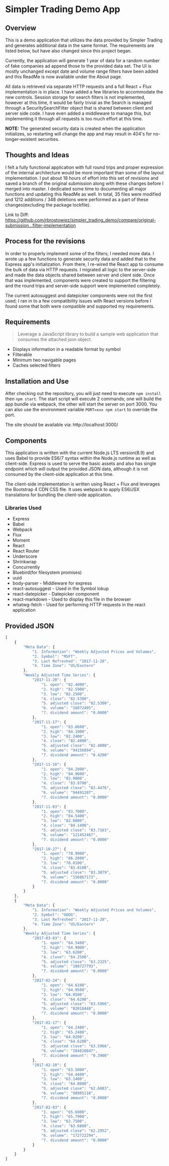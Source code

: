 # Simpler Trading Demo App

## Overview
This is a demo application that utilizes the data provided by Simpler Trading and generates additional data in the same
format.  The requirements are listed below, but have also changed since this project began.

Currently, the application will generate 1 year of data for a random number of fake companies ad append those to the
provided data set.  The UI is mostly unchanged except date and volume range filters have been added and this ReadMe is
now available under the About page.

All data is retrieved via separate HTTP requests and a full React + Flux implementation is in place.  I have added a few
libraries to accommodate the new controls.  Session storage for search filters is not implemented, however at this time,
it would be fairly trivial as the Search is managed through a SecuritySearchFilter object that is shared between client
and server side code.  I have even added a middleware to manage this, but implementing it through all requests is too
much effort at this time.

**NOTE:** The generated security data is created when the application initializes, so restarting will change the app and may
result in 404's for no-longer-existent securities.

## Thoughts and Ideas
I felt a fully functional application with full round trips and proper expression of the internal architecture would be
more important than some of the layout implementation.  I put about 18 hours of effort into this set of revisions and
saved a branch of the original submission along with these changes before I merged into master.  I dedicated some time
to documenting all major functions and updating this ReadMe as well.  In total, 35 files were modified and 1212 additions
/ 348 deletions were performed as a part of these changes(excluding the package lockfile).

Link to Diff: https://github.com/rbrostowiez/simpler_trading_demo/compare/original-submission...filter-implementation


## Process for the revisions
In order to properly implement some of the filters; I needed more data.  I wrote up a few functions to generate security
data and added that to the Express app's initialization.  From there, I re-wired the React app to consume the bulk of
data via HTTP requests.  I migrated all logic to the server-side and made the data objects shared between server and
client side.  Once that was implemented, components were created to support the filtering and the round trips
and server-side support were implemented completely.

The current autosuggest and datepicker components were not the first used; I ran in to a few compatibility issues with
 React versions before I found some that both were compatible and supported my requirements.

## Requirements
> Leverage a JavaScript library to build a sample web application that consumes the attached json object.
- Displays information in a readable format by symbol
- Filterable
- Minimum two navigable pages
- Caches selected filters

## Installation and Use
After checking out the repository, you will just need to execute `npm install` then `npm start`.  The start script will
execute 2 commands; one will build the app bundle via webpack,  the other will start the server on port 3000.  You can
also use the environment variable `PORT=xxx npm start` to override the port.

The site should be available via: http://localhost:3000/

## Components
This application is written with the current Node.js LTS version(8.9) and uses Babel to provide ES6/7 syntax within the
Node.js runtime as well as client-side.  Express is used to serve the basic assets and also has single endpoint which
will output the provided JSON data, although it is not consumed by the client-side application at this time.

The client-side implementation is written using React + Flux and leverages the Bootstrap 4 CDN CSS file.  It uses
webpack to apply ES6/JSX translations for bundling the client-side application.

### Libraries Used
- Express
- Babel
- Webpack
- Flux
- Moment
- React
- React Router
- Underscore
- Shrinkwrap
- Concurrently
- Bluebird(for filesystem promises)
- uuid
- body-parser - Middleware for express
- react-autosuggest - Used in the Symbol lokup
- react-datepicker - Datepicker component
- react-markdown - Used to display this file in the browser
- whatwg-fetch - Used for performing HTTP requests in the react application

## Provided JSON
~~~javascript
[
    {
        "Meta Data": {
            "1. Information": "Weekly Adjusted Prices and Volumes",
            "2. Symbol": "MSFT",
            "3. Last Refreshed": "2017-11-20",
            "4. Time Zone": "US/Eastern"
        },
        "Weekly Adjusted Time Series": {
            "2017-11-20": {
                "1. open": "82.4000",
                "2. high": "82.5900",
                "3. low": "82.2500",
                "4. close": "82.5300",
                "5. adjusted close": "82.5300",
                "6. volume": "16072495",
                "7. dividend amount": "0.0000"
            },
            "2017-11-17": {
                "1. open": "83.6600",
                "2. high": "84.1000",
                "3. low": "82.2400",
                "4. close": "82.4000",
                "5. adjusted close": "82.4000",
                "6. volume": "94156894",
                "7. dividend amount": "0.4200"
            },
            "2017-11-10": {
                "1. open": "84.2000",
                "2. high": "84.9000",
                "3. low": "82.9000",
                "4. close": "83.8700",
                "5. adjusted close": "83.4476",
                "6. volume": "94491207",
                "7. dividend amount": "0.0000"
            },
            "2017-11-03": {
                "1. open": "83.7000",
                "2. high": "84.5400",
                "3. low": "82.8800",
                "4. close": "84.1400",
                "5. adjusted close": "83.7163",
                "6. volume": "121452467",
                "7. dividend amount": "0.0000"
            },
            "2017-10-27": {
                "1. open": "78.9900",
                "2. high": "86.2000",
                "3. low": "78.0100",
                "4. close": "83.8100",
                "5. adjusted close": "83.3879",
                "6. volume": "156867173",
                "7. dividend amount": "0.0000"
            }
        }
    },
    {
        "Meta Data": {
            "1. Information": "Weekly Adjusted Prices and Volumes",
            "2. Symbol": "GOOG",
            "3. Last Refreshed": "2017-11-20",
            "4. Time Zone": "US/Eastern"
        },
        "Weekly Adjusted Time Series": {
            "2017-03-03": {
                "1. open": "64.5400",
                "2. high": "64.9900",
                "3. low": "63.6200",
                "4. close": "64.2500",
                "5. adjusted close": "63.2325",
                "6. volume": "108727793",
                "7. dividend amount": "0.0000"
            },
            "2017-02-24": {
                "1. open": "64.6100",
                "2. high": "64.9500",
                "3. low": "64.0500",
                "4. close": "64.6200",
                "5. adjusted close": "63.5966",
                "6. volume": "82018448",
                "7. dividend amount": "0.0000"
            },
            "2017-02-17": {
                "1. open": "64.2400",
                "2. high": "65.2400",
                "3. low": "64.0200",
                "4. close": "64.6200",
                "5. adjusted close": "63.5966",
                "6. volume": "104828847",
                "7. dividend amount": "0.3900"
            },
            "2017-02-10": {
                "1. open": "63.5000",
                "2. high": "64.4400",
                "3. low": "63.1400",
                "4. close": "64.0000",
                "5. adjusted close": "62.6083",
                "6. volume": "98985116",
                "7. dividend amount": "0.0000"
            },
            "2017-02-03": {
                "1. open": "65.6900",
                "2. high": "65.7900",
                "3. low": "62.7500",
                "4. close": "63.6800",
                "5. adjusted close": "62.2952",
                "6. volume": "172722294",
                "7. dividend amount": "0.0000"
            }
        }
    }
]
~~~
